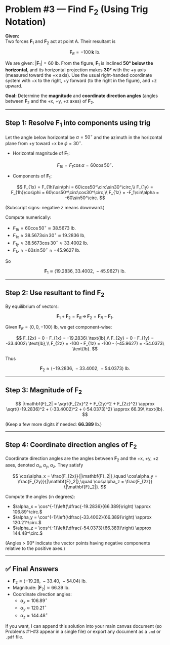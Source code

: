 # Problem #3 — Find $\mathbf{F}_2$ (Using Trig Notation)

**Given:**  
Two forces $\mathbf{F}_1$ and $\mathbf{F}_2$ act at point A. Their resultant is

$$
\mathbf{F}_R = -100\,\mathbf{k}\ \text{lb}.
$$

We are given: $|\mathbf{F}_1| = 60\ \text{lb}$. From the figure, $\mathbf{F}_1$ is inclined **50° below the horizontal**, and its horizontal projection makes **30°** with the +y axis (measured toward the +x axis). Use the usual right-handed coordinate system with +x to the right, +y forward (to the right in the figure), and +z upward.

**Goal:** Determine the **magnitude** and **coordinate direction angles** (angles between $\mathbf{F}_2$ and the +x, +y, +z axes) of $\mathbf{F}_2$.

---

## Step 1: Resolve $\mathbf{F}_1$ into components using trig

Let the angle below horizontal be $\alpha=50^\circ$ and the azimuth in the horizontal plane from +y toward +x be $\phi=30^\circ$.

- Horizontal magnitude of $\mathbf{F}_1$:
  
$$
F_{1h} = F_1\cos\alpha = 60\cos50^\circ.
$$

- Components of $\mathbf{F}_1$:
  
$$
F_{1x} = F_{1h}\sin\phi = 60\cos50^\circ\sin30^\circ,\\
  F_{1y} = F_{1h}\cos\phi = 60\cos50^\circ\cos30^\circ,\\
  F_{1z} = -F_1\sin\alpha = -60\sin50^\circ.
$$

(Subscript signs: negative $z$ means downward.)

Compute numerically:

- $F_{1h}=60\cos50^\circ\approx 38.5673\ \text{lb}$.
- $F_{1x}\approx 38.5673\sin30^\circ\approx 19.2836\ \text{lb}$.
- $F_{1y}\approx 38.5673\cos30^\circ\approx 33.4002\ \text{lb}$.
- $F_{1z}\approx -60\sin50^\circ\approx -45.9627\ \text{lb}$.

So

$$
\mathbf{F}_1\approx \langle 19.2836,\; 33.4002,\; -45.9627\rangle\ \text{lb}.
$$

---

## Step 2: Use resultant to find $\mathbf{F}_2$

By equilibrium of vectors:

$$
\mathbf{F}_1 + \mathbf{F}_2 = \mathbf{F}_R \,\Rightarrow\, \mathbf{F}_2 = \mathbf{F}_R - \mathbf{F}_1.
$$

Given $\mathbf{F}_R=\langle 0,0,-100\rangle$ lb, we get component-wise:

$$
F_{2x} = 0 - F_{1x} = -19.2836\ \text{lb},\\
F_{2y} = 0 - F_{1y} = -33.4002\ \text{lb},\\
F_{2z} = -100 - F_{1z} = -100 - (-45.9627) = -54.0373\ \text{lb}.
$$

Thus

$$
\mathbf{F}_2\approx \langle -19.2836,\; -33.4002,\; -54.0373\rangle\ \text{lb}.
$$

---

## Step 3: Magnitude of $\mathbf{F}_2$

$$
|\mathbf{F}_2| = \sqrt{F_{2x}^2 + F_{2y}^2 + F_{2z}^2}
\approx \sqrt{(-19.2836)^2 + (-33.4002)^2 + (-54.0373)^2}
\approx 66.39\ \text{lb}.
$$

(Keep a few more digits if needed: **66.389** lb.)

---

## Step 4: Coordinate direction angles of $\mathbf{F}_2$

Coordinate direction angles are the angles between $\mathbf{F}_2$ and the +x, +y, +z axes, denoted $\alpha_x,\alpha_y,\alpha_z$. They satisfy

$$
\cos\alpha_x = \frac{F_{2x}}{|\mathbf{F}_2|},\quad
\cos\alpha_y = \frac{F_{2y}}{|\mathbf{F}_2|},\quad
\cos\alpha_z = \frac{F_{2z}}{|\mathbf{F}_2|}.
$$

Compute the angles (in degrees):

- $\alpha_x = \cos^{-1}\left(\dfrac{-19.2836}{66.389}\right) \approx 106.89^\circ.$
- $\alpha_y = \cos^{-1}\left(\dfrac{-33.4002}{66.389}\right) \approx 120.21^\circ.$
- $\alpha_z = \cos^{-1}\left(\dfrac{-54.0373}{66.389}\right) \approx 144.48^\circ.$

(Angles > 90° indicate the vector points having negative components relative to the positive axes.)

---

## ✅ Final Answers

- $\mathbf{F}_2\approx \langle -19.28,\; -33.40,\; -54.04\rangle\ \text{lb}.$
- Magnitude: $|\mathbf{F}_2|\approx 66.39\ \text{lb}.$
- Coordinate direction angles:
  - $\alpha_x\approx 106.89^\circ$  
  - $\alpha_y\approx 120.21^\circ$  
  - $\alpha_z\approx 144.48^\circ$

If you want, I can append this solution into your main canvas document (so Problems #1–#3 appear in a single file) or export any document as a `.md` or `.pdf` file.

